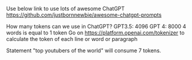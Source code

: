 Use below link to use lots of awesome ChatGPT 
https://github.com/justbornnewbie/awesome-chatgpt-prompts 

How many tokens can we use in ChatGPT?
GPT3.5: 4096
GPT 4: 8000
4 words is equal to 1 token
Go on https://platform.openai.com/tokenizer to calculate the token of each line or word or paragraph

Statement "top youtubers of the world" will consume 7 tokens.
